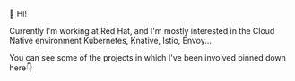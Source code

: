 

👋 Hi!

Currently I'm working at Red Hat, and I'm mostly interested in the Cloud Native environment Kubernetes, Knative, Istio, Envoy...

You can see some of the projects in which I've been involved pinned down here👇
